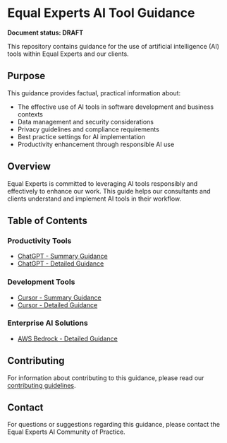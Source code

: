 # Equal Experts AI Tool Guidance

**Document status: DRAFT**

This repository contains guidance for the use of artificial intelligence (AI) tools within Equal Experts and our clients.

## Purpose

This guidance provides factual, practical information about:
- The effective use of AI tools in software development and business contexts
- Data management and security considerations
- Privacy guidelines and compliance requirements
- Best practice settings for AI implementation
- Productivity enhancement through responsible AI use

## Overview

Equal Experts is committed to leveraging AI tools responsibly and effectively to enhance our work. This guide helps our consultants and clients understand and implement AI tools in their workflow.

## Table of Contents

### Productivity Tools
- [ChatGPT - Summary Guidance](tool-guidance/chat-gpt-summary.md)
- [ChatGPT - Detailed Guidance](tool-guidance/chat-gpt-detailed.md)

### Development Tools
- [Cursor - Summary Guidance](tool-guidance/cursor-summary.md)
- [Cursor - Detailed Guidance](tool-guidance/cursor-detailed.md)

### Enterprise AI Solutions
- [AWS Bedrock - Detailed Guidance](tool-guidance/aws-bedrock-detailed-todd.md)

## Contributing

For information about contributing to this guidance, please read our [contributing guidelines](CONTRIBUTING.md).

## Contact

For questions or suggestions regarding this guidance, please contact the Equal Experts AI Community of Practice.

